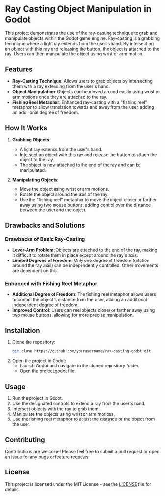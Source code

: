 

# Ray Casting Object Manipulation in Godot

This project demonstrates the use of the ray-casting technique to grab and manipulate objects within the Godot game engine. Ray-casting is a grabbing technique where a light ray extends from the user's hand. By intersecting an object with this ray and releasing the button, the object is attached to the ray. Users can then manipulate the object using wrist or arm motion.

## Features

- **Ray-Casting Technique**: Allows users to grab objects by intersecting them with a ray extending from the user's hand.
- **Object Manipulation**: Objects can be moved around easily using wrist or arm motions once they are attached to the ray.
- **Fishing Reel Metaphor**: Enhanced ray-casting with a "fishing reel" metaphor to allow translation towards and away from the user, adding an additional degree of freedom.

## How It Works

1. **Grabbing Objects**: 
    - A light ray extends from the user's hand.
    - Intersect an object with this ray and release the button to attach the object to the ray.
    - The object is now attached to the end of the ray and can be manipulated.

2. **Manipulating Objects**:
    - Move the object using wrist or arm motions.
    - Rotate the object around the axis of the ray.
    - Use the "fishing reel" metaphor to move the object closer or farther away using two mouse buttons, adding control over the distance between the user and the object.

## Drawbacks and Solutions

### Drawbacks of Basic Ray-Casting
- **Lever-Arm Problem**: Objects are attached to the end of the ray, making it difficult to rotate them in place except around the ray's axis.
- **Limited Degrees of Freedom**: Only one degree of freedom (rotation around the ray axis) can be independently controlled. Other movements are dependent on this.

### Enhanced with Fishing Reel Metaphor
- **Additional Degree of Freedom**: The fishing reel metaphor allows users to control the object's distance from the user, adding an additional independent degree of freedom.
- **Improved Control**: Users can reel objects closer or farther away using two mouse buttons, allowing for more precise manipulation.

## Installation

1. Clone the repository:
    ```bash
    git clone https://github.com/yourusername/ray-casting-godot.git
    ```
2. Open the project in Godot:
    - Launch Godot and navigate to the cloned repository folder.
    - Open the project.godot file.

## Usage

1. Run the project in Godot.
2. Use the designated controls to extend a ray from the user's hand.
3. Intersect objects with the ray to grab them.
4. Manipulate the objects using wrist or arm motions.
5. Use the fishing reel metaphor to adjust the distance of the object from the user.

## Contributing

Contributions are welcome! Please feel free to submit a pull request or open an issue for any bugs or feature requests.

## License

This project is licensed under the MIT License - see the [LICENSE](LICENSE) file for details.
